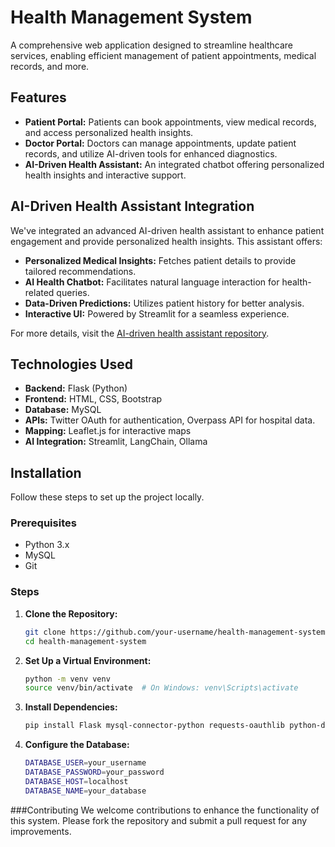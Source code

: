# Health Management System

A comprehensive web application designed to streamline healthcare services, enabling efficient management of patient appointments, medical records, and more.

## Features

- **Patient Portal:** Patients can book appointments, view medical records, and access personalized health insights.
- **Doctor Portal:** Doctors can manage appointments, update patient records, and utilize AI-driven tools for enhanced diagnostics.
- **AI-Driven Health Assistant:** An integrated chatbot offering personalized health insights and interactive support.

## AI-Driven Health Assistant Integration

We've integrated an advanced AI-driven health assistant to enhance patient engagement and provide personalized health insights. This assistant offers:

- **Personalized Medical Insights:** Fetches patient details to provide tailored recommendations.
- **AI Health Chatbot:** Facilitates natural language interaction for health-related queries.
- **Data-Driven Predictions:** Utilizes patient history for better analysis.
- **Interactive UI:** Powered by Streamlit for a seamless experience.

For more details, visit the [AI-driven health assistant repository](https://github.com/TechieSoham/AI-driven-health-assistant).

## Technologies Used

- **Backend:** Flask (Python)
- **Frontend:** HTML, CSS, Bootstrap
- **Database:** MySQL
- **APIs:** Twitter OAuth for authentication, Overpass API for hospital data.
- **Mapping:** Leaflet.js for interactive maps
- **AI Integration:** Streamlit, LangChain, Ollama

## Installation

Follow these steps to set up the project locally.

### Prerequisites

- Python 3.x
- MySQL
- Git

### Steps

1. **Clone the Repository:**

   ```bash
   git clone https://github.com/your-username/health-management-system.git
   cd health-management-system

2. **Set Up a Virtual Environment:**
    ```bash
   python -m venv venv
   source venv/bin/activate  # On Windows: venv\Scripts\activate

3. **Install Dependencies:**
   ```bash
   pip install Flask mysql-connector-python requests-oauthlib python-dotenv

4. **Configure the Database:**
    ```bash
   DATABASE_USER=your_username
   DATABASE_PASSWORD=your_password
   DATABASE_HOST=localhost
   DATABASE_NAME=your_database

###Contributing
We welcome contributions to enhance the functionality of this system. Please fork the repository and submit a pull request for any improvements.

    



